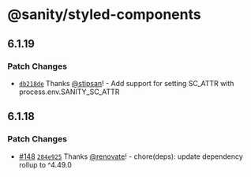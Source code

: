 # @sanity/styled-components

## 6.1.19

### Patch Changes

- [`db218de`](https://github.com/sanity-io/css-in-js/commit/db218de8d95a927da1f8fbd250f3804a76040f38) Thanks [@stipsan](https://github.com/stipsan)! - Add support for setting SC_ATTR with process.env.SANITY_SC_ATTR

## 6.1.18

### Patch Changes

- [#148](https://github.com/sanity-io/css-in-js/pull/148) [`284e925`](https://github.com/sanity-io/css-in-js/commit/284e9257a3073e9afca12adea632feafadca7b01) Thanks [@renovate](https://github.com/apps/renovate)! - chore(deps): update dependency rollup to ^4.49.0
